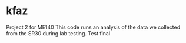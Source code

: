 # kfaz
Project 2 for ME140
This code runs an analysis of the data we collected from the SR30 during lab testing.
Test final
